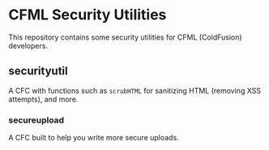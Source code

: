 CFML Security Utilities
===================

This repository contains some security utilities for CFML (ColdFusion) developers.

## securityutil

A CFC with functions such as `scrubHTML` for sanitizing HTML (removing XSS attempts), and more.

### secureupload

A CFC built to help you write more secure uploads. 
